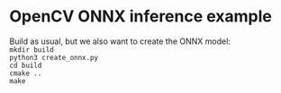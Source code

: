 OpenCV ONNX inference example
===========

Build as usual, but we also want to create the ONNX model:  
`mkdir build`  
`python3 create_onnx.py`  
`cd build`  
`cmake ..`  
`make`  
